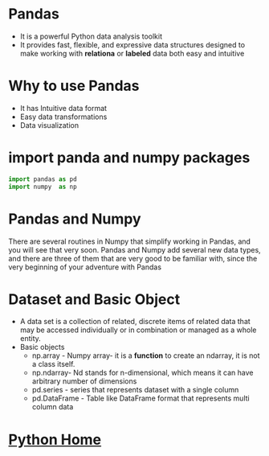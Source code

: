 # Pandas
- It is a powerful Python data analysis toolkit
- It provides fast, flexible, and expressive data structures designed to make working with **relationa** or **labeled** data both easy and intuitive
# Why to use Pandas
- It has Intuitive data format
- Easy data transformations
- Data visualization

# import panda and numpy packages
```python
import pandas as pd
import numpy  as np
```

# Pandas and Numpy
There are several routines in Numpy that simplify working in Pandas, and you will see that very soon. Pandas and Numpy add several new data types, and there are three of them that are very good to be familiar with, since the very beginning of your adventure with Pandas

# Dataset and Basic Object
- A data set is a collection of related, discrete items of related data that may be accessed individually or in combination or managed as a whole entity.
- Basic objects
    - np.array - Numpy array-  it is a **function** to create an ndarray, it is not a class itself.
    - np.ndarray- Nd stands for n-dimensional, which means it can have arbitrary number of dimensions
    - pd.series - series that represents dataset with a single column
    - pd.DataFrame - Table like DataFrame format that represents multi column data
# [Python Home](index.html#Pandas)

